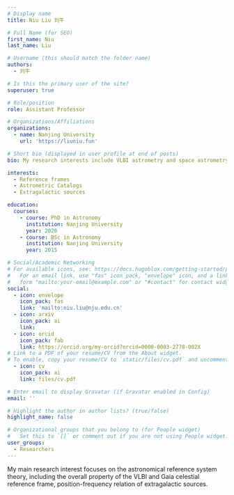 ```yaml
---
# Display name
title: Niu Liu 刘牛

# Full Name (for SEO)
first_name: Niu 
last_name: Liu

# Username (this should match the folder name)
authors:
  - 刘牛

# Is this the primary user of the site?
superuser: true

# Role/position
role: Assistant Professor

# Organizations/Affiliations
organizations:
  - name: Nanjing University
    url: 'https://liuniu.fun'

# Short bio (displayed in user profile at end of posts)
bio: My research interests include VLBI astrometry and space astrometry.

interests:
  - Reference frames
  - Astrometric Catalogs
  - Extragalactic sources

education:
  courses:
    - course: PhD in Astronomy
      institution: Nanjing University
      year: 2020
    - course: BSc in Astronomy
      institution: Nanjing University
      year: 2015

# Social/Academic Networking
# For available icons, see: https://docs.hugoblox.com/getting-started/page-builder/#icons
#   For an email link, use "fas" icon pack, "envelope" icon, and a link in the
#   form "mailto:your-email@example.com" or "#contact" for contact widget.
social:
  - icon: envelope
    icon_pack: fas
    link: 'mailto:niu.liu@nju.edu.cn'
  - icon: arxiv
    icon_pack: ai
    link: 
  - icon: orcid
    icon_pack: fab
    link: https://orcid.org/my-orcid?orcid=0000-0003-2778-002X
# Link to a PDF of your resume/CV from the About widget.
# To enable, copy your resume/CV to `static/files/cv.pdf` and uncomment the lines below.
  - icon: cv
    icon_pack: ai
    link: files/cv.pdf

# Enter email to display Gravatar (if Gravatar enabled in Config)
email: ''

# Highlight the author in author lists? (true/false)
highlight_name: false

# Organizational groups that you belong to (for People widget)
#   Set this to `[]` or comment out if you are not using People widget.
user_groups:
  - Researchers
---
```


My main research interest focuses on the astronomical reference system theory, including the overall property of the VLBI and Gaia celestial reference frame, position-frequency relation of extragalactic sources.
